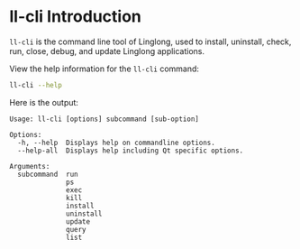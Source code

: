 # ll-cli Introduction

`ll-cli` is the command line tool of Linglong, used to install, uninstall, check, run, close, debug, and update Linglong applications.

View the help information for the `ll-cli` command:

```bash
ll-cli --help
```

Here is the output:

```text
Usage: ll-cli [options] subcommand [sub-option]

Options:
  -h, --help  Displays help on commandline options.
  --help-all  Displays help including Qt specific options.

Arguments:
  subcommand  run
              ps
              exec
              kill
              install
              uninstall
              update
              query
              list
```
